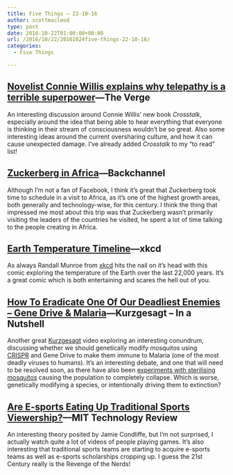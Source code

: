 ```yaml
---
title: Five Things – 22-10-16
author: scottmacleod
type: post
date: 2016-10-22T01:00:00+00:00
url: /2016/10/22/20161024five-things-22-10-16/
categories:
  - Five Things

---
```

## [Novelist Connie Willis explains why telepathy is a terrible superpower][1]—The Verge

An interesting discussion around Connie Willis’ new book _Crosstalk_, especially around the idea that being able to hear everything that everyone is thinking in their stream of consciousness wouldn’t be so great. Also some interesting ideas around the current oversharing culture, and how it can cause unexpected damage. I’ve already added _Crosstalk_&nbsp;to my “to read” list!

## [Zuckerberg in Africa][2]—Backchannel

Although I’m not a fan of Facebook, I think it’s great that Zuckerberg took time to schedule in a visit to Africa, as it’s one of the highest growth areas, both generally and technology-wise, for this century. I think the thing that impressed me most about this trip was that Zuckerberg wasn’t primarily visiting the leaders of the countries he visited, he spent a lot of time talking to the people creating in Africa.

## [Earth Temperature Timeline][3]—xkcd

As always Randall Munroe from [xkcd][4]&nbsp;hits the nail on it’s head with this comic exploring the temperature of the Earth over the last 22,000 years. It’s a great comic which is both entertaining and scares the hell out of you.&nbsp;

## [How To Eradicate One Of Our Deadliest Enemies – Gene Drive & Malaria][5]—Kurzgesagt – In a Nutshell

Another great [Kurzgesagt][6]&nbsp;video exploring an interesting conundrum, discussing whether we should genetically modify mosquitos using [CRISPR][7]&nbsp;and Gene Drive to make them immune to Malaria (one of the most deadly viruses to humans). It’s an interesting debate, and one that will need to be resolved soon, as there have also been [experiments with sterilising mosquitos][8]&nbsp;causing the population to completely collapse. Which is worse, genetically modifying a species, or intentionally driving them to extinction?

## [Are E-sports Eating Up Traditional Sports Viewership?][9]—MIT Technology Review

An interesting theory posited by Jamie Condliffe, but I’m not surprised, I actually watch quite a lot of videos of people playing games. It’s also interesting that traditional sports teams are starting to acquire e-sports teams as well as e-sports scholarships cropping up. I guess the 21st Century really is the Revenge of the Nerds!

 [1]: http://www.theverge.com/2016/10/13/13260094/connie-willis-crosstalk-new-novel-social-media-telepathy
 [2]: https://backchannel.com/zuckerberg-in-africa-da3dabf74276
 [3]: http://xkcd.com/1732/
 [4]: http://xkcd.com/
 [5]: https://www.youtube.com/watch?v=TnzcwTyr6cE
 [6]: https://www.youtube.com/channel/UCsXVk37bltHxD1rDPwtNM8Q
 [7]: https://www.youtube.com/watch?v=jAhjPd4uNFY
 [8]: http://news.nationalgeographic.com/2016/10/mosquitoes-diseases-eradicate-marlon-brando-island-health-science/
 [9]: https://www.technologyreview.com/s/602664/are-e-sports-eating-up-traditional-sports-viewership/